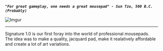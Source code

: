 __*`"For great gameplay, one needs a great mousepad" - Sun Tzu, 500 B.C. (Probably)`*__

![Imgur](https://i.imgur.com/gANbDda.png)
___

Signature 1.0 is our first foray into the world of professional mousepads. The idea was to make a quality, jacquard pad, make it realatively affordable and create a lot of art variations. 